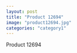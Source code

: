 ```yaml
---
layout: post
title: "Product 12694"
image: "product12694.jpg"
categories: "category1"
---
```

Product 12694
